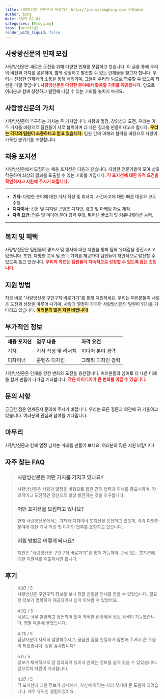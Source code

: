 ```yaml
---
title: 사랑방신문 구인구직 바로가기 https//job.sarangbang.com 신뢰able
author: bing
date: 2025-02-01
categories: [Blogging]
tags: [writing]
render_with_liquid: false
---
```



<h2 id='사랑방신문의 인재 모집'>사랑방신문의 인재 모집</h2>

<p>사랑방신문은 새로운 도전을 위해 다양한 인재를 모집하고 있습니다. 이 글을 통해 우리의 비전과 가치를 공유하며, 함께 성장하고 발전할 수 있는 인재들을 찾고자 합니다. 우리는 진정한 인재와의 소통을 통해 배워가며, 그들이 우리의 팀으로 합류할 수 있도록 최선을 다할 것입니다.<b><span style="color: #ee2323;">사랑방신문은 다양한 분야에서 활동할 기회를 제공합니다.</span></b> 앞으로 여러분과 함께 성장하고 발전해 나갈 수 있는 기회를 놓치지 마세요.</p>

<h2 id='사랑방신문의 가치'>사랑방신문의 가치</h2>

<p>사랑방신문이 추구하는 가치는 두 가지입니다: 사랑과 열정, 창의성과 도전. 우리는 이 두 가지를 바탕으로 팀원들이 서로 협력하며 더 나은 결과를 만들어내고자 합니다. <b><span style="background-color: #ffe066;">우리는 각각의 팀원이 소중하다고 믿고 있습니다.</span></b> 팀원 간의 이해와 협력을 바탕으로 사랑이 가득한 분위기를 조성합니다.</p>

<h2 id='채용 포지션'>채용 포지션</h2>

<p>사랑방신문에서 모집하는 채용 포지션은 다음과 같습니다. 다양한 전문가들이 모여 상호 작용하며 최상의 결과를 도출할 수 있는 기회를 가집니다. <b><span style="color: #ee2323;">각 포지션에 대한 자격 요건을 확인하시고 지원해 주시기 바랍니다.</span></b></p>

<hr />

<ul>
    <li><b>기자:</b> 다양한 분야에 대한 기사 작성 및 리서치, 사건사고에 대한 빠른 대응과 보도 수행.</li>
    <li><b>디자이너:</b> 신문 및 디지털 콘텐츠 디자인, 광고 및 마케팅 자료 제작.</li>
    <li><b>자격 요건:</b> 언론 및 미디어 분야 경력 우대, 뛰어난 글쓰기 및 커뮤니케이션 능력.</li>
</ul>

<hr />

<h2 id='복지 및 혜택'>복지 및 혜택</h2>

<p>사랑방신문은 팀원들의 경조사 및 행사에 대한 지원을 통해 팀의 유대감을 증진시키고 있습니다. 또한, 다양한 교육 및 습득 기회를 제공하여 팀원들이 개인적으로 발전할 수 있도록 돕고 있습니다. <b><span style="color: #ee2323;">우리의 목표는 팀원들이 지속적으로 성장할 수 있도록 돕는 것입니다.</span></b></p>

<h2 id='지원 방법'>지원 방법</h2>

<p>지금 바로 "사랑방신문 구인구직 바로가기"를 통해 지원하세요. 우리는 여러분들이 새로운 도전과 성장을 이루어 나가며, 사랑과 열정이 가득한 사랑방신문의 일원이 되기를 기다리고 있습니다. <b><span style="background-color: #ffe066;">여러분의 많은 지원 바랍니다!</span></b></p>

<h2 id='부가적인 정보'>부가적인 정보</h2>

<table>
    <tr>
        <td><b>채용 포지션</b></td>
        <td><b>업무 내용</b></td>
        <td><b>자격 요건</b></td>
    </tr>
    <tr>
        <td>기자</td>
        <td>기사 작성 및 리서치</td>
        <td>미디어 분야 경력</td>
    </tr>
    <tr>
        <td>디자이너</td>
        <td>콘텐츠 디자인</td>
        <td>그래픽 디자인 경력</td>
    </tr>
</table>

<p>사랑방신문은 인재를 향한 변화와 도전을 응원합니다. 여러분들의 참여로 더 나은 미래를 함께 만들어 나가길 기대합니다. <b><span style="color: #ee2323;">작은 아이디어가 큰 변화를 이끌 수 있습니다.</span></b></p>

<h2 id='문의 사항'>문의 사항</h2>

<p>궁금한 점은 언제든지 문의해 주시기 바랍니다. 우리는 모든 질문과 의견에 귀 기울이고 있습니다. 여러분의 관심과 참여를 기다립니다.</p>

<h2 id='마무리'>마무리</h2>

<p>사랑방신문과 함께 열정 넘치는 미래를 만들어 보세요. 여러분의 많은 지원 바랍니다!</p>


<h2 id='자주_찾는_FAQ'>자주 찾는 FAQ</h2>
<div itemscope="" itemtype="https://schema.org/FAQPage"> 
<blockquote> 
<div itemscope="" itemprop="mainEntity" itemtype="https://schema.org/Question"> 
<h3 itemprop="name">사랑방신문은 어떤 가치를 가지고 있나요?</h3> 
<div itemscope="" itemprop="acceptedAnswer" itemtype="https://schema.org/Answer"> 
<span itemprop="text"> 
<p>사랑방신문은 사랑과 열정을 바탕으로 팀원 간의 협력과 이해를 중요시하며, 창의적이고 도전적인 정신으로 항상 발전하는 것을 추구합니다.</p> 
</span> 
</div> 
</div> 

<div itemscope="" itemprop="mainEntity" itemtype="https://schema.org/Question"> 
<h3 itemprop="name">어떤 포지션을 모집하고 있나요?</h3> 
<div itemscope="" itemprop="acceptedAnswer" itemtype="https://schema.org/Answer"> 
<span itemprop="text"> 
<p>현재 사랑방신문에서는 기자와 디자이너 포지션을 모집하고 있으며, 각각 다양한 분야에 대한 기사 작성 및 디자인 업무를 포함하고 있습니다.</p> 
</span> 
</div> 
</div> 

<div itemscope="" itemprop="mainEntity" itemtype="https://schema.org/Question"> 
<h3 itemprop="name">지원 방법은 어떻게 되나요?</h3> 
<div itemscope="" itemprop="acceptedAnswer" itemtype="https://schema.org/Answer"> 
<span itemprop="text"> 
<p>지원은 "사랑방신문 구인구직 바로가기"를 통해 가능하며, 관심 있는 포지션에 대한 지원서를 제출하시면 됩니다.</p> 
</span> 
</div> 
</div> 

</blockquote> 
</div>
<h2 id='후기'>후기</h2>
<div itemscope itemtype="https://schema.org/Product">
  <blockquote>
  <div itemprop="review" itemscope itemtype="https://schema.org/Review">
      <div itemprop="reviewRating" itemscope itemtype="https://schema.org/Rating"> <span itemprop="ratingValue">4.97</span> / <span itemprop="bestRating">5</span> </div>
      <span itemprop="reviewBody">사랑방신문 구인구직 정보를 보니 정말 친절한 안내를 받을 수 있었습니다. 필요한 정보가 명확하게 제공되어서 쉽게 이해할 수 있었어요.</span>
  </div>
  <br>
  <div itemprop="review" itemscope itemtype="https://schema.org/Review">
      <div itemprop="reviewRating" itemscope itemtype="https://schema.org/Rating"> <span itemprop="ratingValue">4.92</span> / <span itemprop="bestRating">5</span> </div>
      <span itemprop="reviewBody">시설도 너무 깔끔하고 정돈되어 있어 쾌적한 환경에서 정보 검색이 가능했습니다. 정말 마음에 들었습니다.</span>
  </div>
  <br>
  <div itemprop="review" itemscope itemtype="https://schema.org/Review">
      <div itemprop="reviewRating" itemscope itemtype="https://schema.org/Rating"> <span itemprop="ratingValue">4.75</span> / <span itemprop="bestRating">5</span> </div>
      <span itemprop="reviewBody">담당자분이 자세히 설명해주시고, 궁금한 점을 친절하게 답변해 주셔서 큰 도움이 되었습니다. 정말 감사합니다!</span>
  </div>
  <br>
  <div itemprop="review" itemscope itemtype="https://schema.org/Review">
      <div itemprop="reviewRating" itemscope itemtype="https://schema.org/Rating"> <span itemprop="ratingValue">5.0</span> / <span itemprop="bestRating">5</span> </div>
      <span itemprop="reviewBody">정보가 체계적으로 잘 정리되어 있어서 원하는 정보를 쉽게 찾을 수 있었습니다. 앞으로의 지원이 기대됩니다.</span>
  </div>
  <br>
  <div itemprop="review" itemscope itemtype="https://schema.org/Review">
      <div itemprop="reviewRating" itemscope itemtype="https://schema.org/Rating"> <span itemprop="ratingValue">4.87</span> / <span itemprop="bestRating">5</span> </div>
      <span itemprop="reviewBody">각 포지션에 대한 정보가 상세해서, 자신에게 맞는 자리 찾기에 큰 도움이 되었습니다. 매우 유익한 경험이었어요.</span>
  </div>
  </blockquote>
</div>
